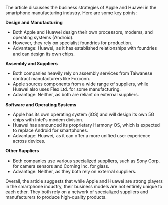 The article discusses the business strategies of Apple and Huawei in the smartphone manufacturing industry. Here are some key points:

**Design and Manufacturing**

* Both Apple and Huawei design their own processors, modems, and operating systems (Android).
* However, they rely on specialist foundries for production.
* Advantage: Huawei, as it has established relationships with foundries and can design its own chips.

**Assembly and Suppliers**

* Both companies heavily rely on assembly services from Taiwanese contract manufacturers like Foxconn.
* Apple sources components from a wide range of suppliers, while Huawei also uses Flex Ltd. for some manufacturing.
* Advantage: Neither, as both are reliant on external suppliers.

**Software and Operating Systems**

* Apple has its own operating system (iOS) and will design its own 5G chips with Intel's modem division.
* Huawei has announced its proprietary Harmony OS, which is expected to replace Android for smartphones.
* Advantage: Huawei, as it can offer a more unified user experience across devices.

**Other Suppliers**

* Both companies use various specialized suppliers, such as Sony Corp. for camera sensors and Corning Inc. for glass.
* Advantage: Neither, as they both rely on external suppliers.

Overall, the article suggests that while Apple and Huawei are strong players in the smartphone industry, their business models are not entirely unique to each other. They both rely on a network of specialized suppliers and manufacturers to produce high-quality products.